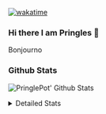 [![wakatime](https://wakatime.com/badge/user/abd317df-612e-44b4-8787-15db7b574b2f.svg)](https://wakatime.com/@abd317df-612e-44b4-8787-15db7b574b2f)
### Hi there I am Pringles 👋

Bonjourno

### Github Stats
![PringlePot' Github Stats](https://github-readme-stats.vercel.app/api?username=PringlePot&show_icons=true&theme=dark&count_private=true)

<details>
  <summary>Detailed Stats</summary>
    
<!--START_SECTION:waka-->
![Code Time](http://img.shields.io/badge/Code%20Time-499%20hrs%2044%20mins-blue)

![Profile Views](http://img.shields.io/badge/Profile%20Views-2-blue)

![Lines of code](https://img.shields.io/badge/From%20Hello%20World%20I%27ve%20Written-110%20Thousand%20lines%20of%20code-blue)

**🐱 My GitHub Data** 

> 🏆 314 Contributions in the Year 2022
 > 
> 📦 91.0 kB Used in GitHub's Storage 
 > 
> 🚫 Not Opted to Hire
 > 
> 📜 10 Public Repositories 
 > 
> 🔑 12 Private Repositories  
 > 
**I'm an Early 🐤** 

```text
🌞 Morning    148 commits    ████░░░░░░░░░░░░░░░░░░░░░   16.67% 
🌆 Daytime    356 commits    ██████████░░░░░░░░░░░░░░░   40.09% 
🌃 Evening    384 commits    ██████████░░░░░░░░░░░░░░░   43.24% 
🌙 Night      0 commits      ░░░░░░░░░░░░░░░░░░░░░░░░░   0.0%

```
📅 **I'm Most Productive on Sunday** 

```text
Monday       178 commits    █████░░░░░░░░░░░░░░░░░░░░   20.05% 
Tuesday      74 commits     ██░░░░░░░░░░░░░░░░░░░░░░░   8.33% 
Wednesday    91 commits     ██░░░░░░░░░░░░░░░░░░░░░░░   10.25% 
Thursday     129 commits    ███░░░░░░░░░░░░░░░░░░░░░░   14.53% 
Friday       76 commits     ██░░░░░░░░░░░░░░░░░░░░░░░   8.56% 
Saturday     152 commits    ████░░░░░░░░░░░░░░░░░░░░░   17.12% 
Sunday       188 commits    █████░░░░░░░░░░░░░░░░░░░░   21.17%

```


📊 **This Week I Spent My Time On** 

```text
⌚︎ Time Zone: Europe/Amsterdam

💬 Programming Languages: 
TypeScript               2 hrs 46 mins       ███████████████░░░░░░░░░░   59.91% 
Other                    53 mins             ████░░░░░░░░░░░░░░░░░░░░░   19.39% 
Text                     11 mins             █░░░░░░░░░░░░░░░░░░░░░░░░   4.06% 
JSON                     10 mins             █░░░░░░░░░░░░░░░░░░░░░░░░   3.93% 
Prisma                   10 mins             █░░░░░░░░░░░░░░░░░░░░░░░░   3.69%

🔥 Editors: 
WebStorm                 3 hrs 35 mins       ███████████████████░░░░░░   77.75% 
VS Code                  56 mins             █████░░░░░░░░░░░░░░░░░░░░   20.46% 
GoLand                   4 mins              ░░░░░░░░░░░░░░░░░░░░░░░░░   1.78%

🐱‍💻 Projects: 
rest_api                 2 hrs 16 mins       ████████████░░░░░░░░░░░░░   49.18% 
prisma-test              1 hr 31 mins        ████████░░░░░░░░░░░░░░░░░   32.84% 
lunar-lib                35 mins             ███░░░░░░░░░░░░░░░░░░░░░░   12.92% 
Backend                  5 mins              ░░░░░░░░░░░░░░░░░░░░░░░░░   1.92% 
Frontend                 4 mins              ░░░░░░░░░░░░░░░░░░░░░░░░░   1.77%

💻 Operating System: 
Windows                  4 hrs 37 mins       █████████████████████████   100.0%

```

**I Mostly Code in Java** 

```text
Java                     9 repos             ███████████░░░░░░░░░░░░░░   47.37% 
JavaScript               2 repos             ██░░░░░░░░░░░░░░░░░░░░░░░   10.53% 
TypeScript               2 repos             ██░░░░░░░░░░░░░░░░░░░░░░░   10.53% 
HTML                     2 repos             ██░░░░░░░░░░░░░░░░░░░░░░░   10.53% 
Python                   1 repo              █░░░░░░░░░░░░░░░░░░░░░░░░   5.26%

```


**Timeline**

![Chart not found](https://raw.githubusercontent.com/PringlePot/PringlePot/main/charts/bar_graph.png) 


 Last Updated on 08/05/2022 00:51:34 UTC
<!--END_SECTION:waka-->

</details>

